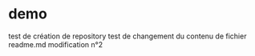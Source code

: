 # demo
test de création de repository
test de changement du contenu de fichier readme.md
modification n°2

